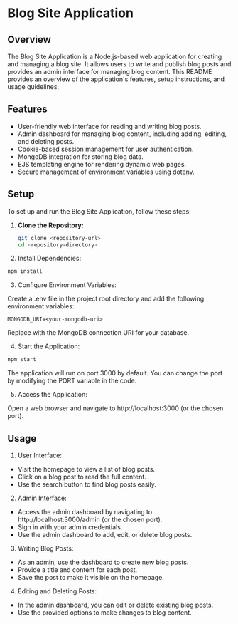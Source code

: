 # Blog Site Application

## Overview

The Blog Site Application is a Node.js-based web application for creating and managing a blog site. It allows users to write and publish blog posts and provides an admin interface for managing blog content. This README provides an overview of the application's features, setup instructions, and usage guidelines.

## Features

- User-friendly web interface for reading and writing blog posts.
- Admin dashboard for managing blog content, including adding, editing, and deleting posts.
- Cookie-based session management for user authentication.
- MongoDB integration for storing blog data.
- EJS templating engine for rendering dynamic web pages.
- Secure management of environment variables using dotenv.

## Setup

To set up and run the Blog Site Application, follow these steps:

1. **Clone the Repository:**

   ```bash
   git clone <repository-url>
   cd <repository-directory>
   ```
2. Install Dependencies:

```bash
npm install
```
3. Configure Environment Variables:

Create a .env file in the project root directory and add the following environment variables:

```env
MONGODB_URI=<your-mongodb-uri>
```
Replace <your-mongodb-uri> with the MongoDB connection URI for your database.

4. Start the Application:

```bash
npm start
```
The application will run on port 3000 by default. You can change the port by modifying the PORT variable in the code.

5. Access the Application:

Open a web browser and navigate to http://localhost:3000 (or the chosen port).

## Usage

1. User Interface:
- Visit the homepage to view a list of blog posts.
- Click on a blog post to read the full content.
- Use the search button to find blog posts easily.

2. Admin Interface:
- Access the admin dashboard by navigating to http://localhost:3000/admin (or the chosen port).
- Sign in with your admin credentials.
- Use the admin dashboard to add, edit, or delete blog posts.

3. Writing Blog Posts:
- As an admin, use the dashboard to create new blog posts.
- Provide a title and content for each post.
- Save the post to make it visible on the homepage.

4. Editing and Deleting Posts:
- In the admin dashboard, you can edit or delete existing blog posts.
- Use the provided options to make changes to blog content.

